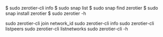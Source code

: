 $ sudo zerotier-cli info
$ sudo snap list
$ sudo snap find zerotier
$ sudo snap install zerotier
$ sudo zerotier -h

sudo zerotier-cli join network_id
sudo zerotier-cli info
sudo zerotier-cli listpeers
sudo zerotier-cli listnetworks
sudo zerotier-cli -h
